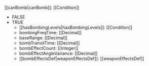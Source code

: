 [[canBomb|canBomb]]: [[Condition]]
   * FALSE
   * TRUE
     * [[hasBombingLevels|hasBombingLevels]]: [[Condition]]
     * bombingFreqTime: [[Decimal]]
     * baseRange: [[Decimal]]
     * bombTransitTime: [[Decimal]]
     * bombEffectCount: [[Integer]]
     * bombEffectAngleVariance: [[Decimal]]
     * [[bombEffectsDef|weaponEffectsDef]]: [[weaponEffectsDef]]
